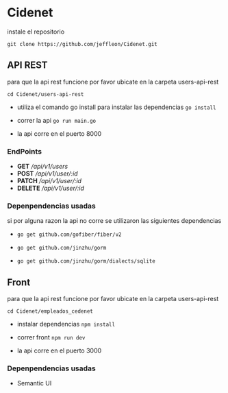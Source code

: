 # Cidenet

instale el repositorio

`git clone https://github.com/jeffleon/Cidenet.git`

## API REST
para que la api rest funcione por favor ubicate en la carpeta users-api-rest

`cd Cidenet/users-api-rest`
* utiliza el comando go install para instalar las dependencias 
`go install`
* correr la api
`go run main.go`

* la api corre en el puerto 8000

### EndPoints
* __GET__  _/api/v1/users_
* __POST__  _/api/v1/user/:id_
* __PATCH__  _/api/v1/user/:id_
* __DELETE__  _/api/v1/user/:id_

### Depenpendencias usadas 

si por alguna razon la api no corre se utilizaron las siguientes dependencias 
* `go get github.com/gofiber/fiber/v2`

* `go get github.com/jinzhu/gorm`

* `go get github.com/jinzhu/gorm/dialects/sqlite`

## Front 
para que la api rest funcione por favor ubicate en la carpeta users-api-rest

`cd Cidenet/empleados_cedenet`
* instalar dependencias
`npm install `
* correr front
`npm run dev`

* la api corre en el puerto 3000

### Depenpendencias usadas 

* Semantic UI




